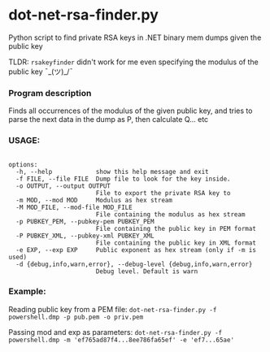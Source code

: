 # dot-net-rsa-finder.py
Python script to find private RSA keys in .NET binary mem dumps given the public key

TLDR: `rsakeyfinder` didn't work for me even specifying the modulus of the public key ¯\_(ツ)_/¯

### Program description

Finds all occurrences of the modulus of the given public key, and tries to parse the next data in the dump as P, then calculate Q... etc

### USAGE:

```usage: dot-net-rsa-finder.py [-h] -f FILE -o OUTPUT (-m MOD | -M MOD_FILE | -p PUBKEY_PEM | -P PUBKEY_XML) [-e EXP] [-d {debug,info,warn,error}]

options:
  -h, --help            show this help message and exit
  -f FILE, --file FILE  Dump file to look for the key inside.
  -o OUTPUT, --output OUTPUT
                        File to export the private RSA key to
  -m MOD, --mod MOD     Modulus as hex stream
  -M MOD_FILE, --mod-file MOD_FILE
                        File containing the modulus as hex stream
  -p PUBKEY_PEM, --pubkey-pem PUBKEY_PEM
                        File containing the public key in PEM format
  -P PUBKEY_XML, --pubkey-xml PUBKEY_XML
                        File containing the public key in XML format
  -e EXP, --exp EXP     Public exponent as hex stream (only if -m is used)
  -d {debug,info,warn,error}, --debug-level {debug,info,warn,error}
                        Debug level. Default is warn
```

### Example:

Reading public key from a PEM file:
`dot-net-rsa-finder.py -f powershell.dmp -p pub.pem -o priv.pem`

Passing mod and exp as parameters:
`dot-net-rsa-finder.py -f powershell.dmp -m 'ef765ad87f4...8ee786fa65ef' -e 'ef7...65ae'`
